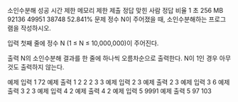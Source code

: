 소인수분해 성공
시간 제한	메모리 제한	제출	정답	맞힌 사람	정답 비율
1 초	256 MB	92136	49951	38748	52.841%
문제
정수 N이 주어졌을 때, 소인수분해하는 프로그램을 작성하시오.

입력
첫째 줄에 정수 N (1 ≤ N ≤ 10,000,000)이 주어진다.

출력
N의 소인수분해 결과를 한 줄에 하나씩 오름차순으로 출력한다. N이 1인 경우 아무것도 출력하지 않는다.

예제 입력 1 
72
예제 출력 1 
2
2
2
3
3
예제 입력 2 
3
예제 출력 2 
3
예제 입력 3 
6
예제 출력 3 
2
3
예제 입력 4 
2
예제 출력 4 
2
예제 입력 5 
9991
예제 출력 5 
97
103